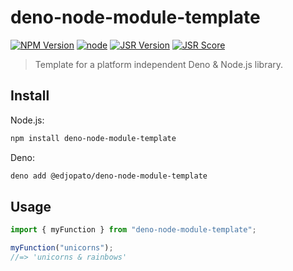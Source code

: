 # deno-node-module-template

[![NPM Version](https://img.shields.io/npm/v/deno-node-module-template.svg)](https://www.npmjs.com/package/deno-node-module-template)
[![node](https://img.shields.io/node/v/deno-node-module-template.svg)](https://www.npmjs.com/package/deno-node-module-template)
[![JSR Version](https://jsr.io/badges/@edjopato/deno-node-module-template)](https://jsr.io/@edjopato/deno-node-module-template)
[![JSR Score](https://jsr.io/badges/@edjopato/deno-node-module-template/score)](https://jsr.io/@edjopato/deno-node-module-template/score)

> Template for a platform independent Deno & Node.js library.

## Install

Node.js:

```bash
npm install deno-node-module-template
```

Deno:

```bash
deno add @edjopato/deno-node-module-template
```

## Usage

```ts
import { myFunction } from "deno-node-module-template";

myFunction("unicorns");
//=> 'unicorns & rainbows'
```
